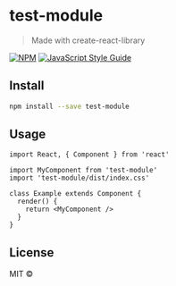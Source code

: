 # test-module

> Made with create-react-library

[![NPM](https://img.shields.io/npm/v/test-module.svg)](https://www.npmjs.com/package/test-module) [![JavaScript Style Guide](https://img.shields.io/badge/code_style-standard-brightgreen.svg)](https://standardjs.com)

## Install

```bash
npm install --save test-module
```

## Usage

```tsx
import React, { Component } from 'react'

import MyComponent from 'test-module'
import 'test-module/dist/index.css'

class Example extends Component {
  render() {
    return <MyComponent />
  }
}
```

## License

MIT © [](https://github.com/)
